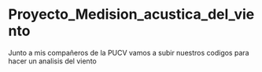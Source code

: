 # Proyecto_Medision_acustica_del_viento
Junto a mis compañeros de la PUCV vamos a subir nuestros codigos para hacer un analisis del viento
